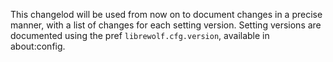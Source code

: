 This changelod will be used from now on to document changes in a precise manner, with a list of changes for each setting version.
Setting versions are documented using the pref `librewolf.cfg.version`, available in about:config.